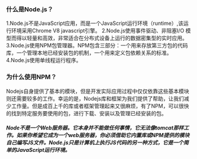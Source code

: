 ### 什么是Node.js？
1.Node.js不是JavaScript应用，而是一个JavaScript运行环境（runtime）,该运行环境采用Chrome V8 javascript引擎。
2.Node.js使用事件驱动、非阻塞I/O 模型而得以轻量和高效，非常适合在分布式设备上运行的数据密集型的实时应用。
3.Node.js使用NPM包管理器。NPM包含三部分：一个用来存放第三方包的代码库，一个管理本地已经安装包的机制，一个用来定义包依赖关系的标准。
4.Node.js使用单线程运行程序。


### 为什么使用NPM？
Nodejs自身提供了基本的模块，但是开发实际应用过程中仅仅依靠这些基本模块则还需要较多的工作。幸运的是，Nodejs库和框架为我们提供了帮助，让我们减少工作量。但是成百上千的库或者框架管理起来又很麻烦，有了NPM，可以很快的找到特定服务要使用的包，进行下载、安装以及管理已经安装的包。


##### Node不是一个Web服务器。它本身并不能做任何事情，它无法像tomcat那样工作。如果你希望它成为一个web服务器，你必须借助它内置库或NPM提供的模块自己编写JS文件。Node.js只是计算机上执行JS代码的另一种方式，它是一个简单的JavaScript运行环境。
